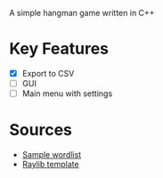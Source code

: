 A simple hangman game written in C++

# Key Features

-   [x] Export to CSV
-   [ ] GUI
-   [ ] Main menu with settings

# Sources

-   [Sample wordlist](https://www.mit.edu/~ecprice/wordlist.10000)
-   [Raylib template](https://github.com/educ8s/Raylib-CPP-Starter-Template-for-VSCODE-V2)
